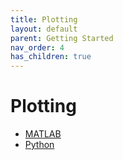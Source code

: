```yaml
---
title: Plotting
layout: default
parent: Getting Started
nav_order: 4
has_children: true
---
```


# Plotting
<ul>
	<li><a href="matlab" target="_top">MATLAB</a></li>
	<li><a href="python" target="_top">Python</a></li>
</ul>

